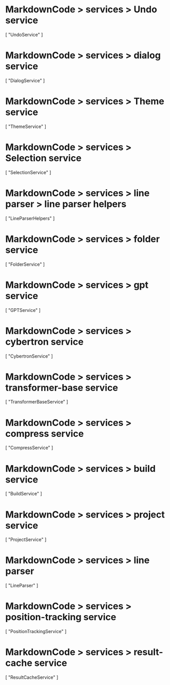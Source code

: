 # MarkdownCode > services > Undo service
[
    "UndoService"
]
# MarkdownCode > services > dialog service
[
    "DialogService"
]
# MarkdownCode > services > Theme service
[
    "ThemeService"
]
# MarkdownCode > services > Selection service
[
  "SelectionService"
]
# MarkdownCode > services > line parser > line parser helpers
[
  "LineParserHelpers"
]
# MarkdownCode > services > folder service
[
  "FolderService"
]
# MarkdownCode > services > gpt service
[
    "GPTService"
]
# MarkdownCode > services > cybertron service
[
    "CybertronService"
]
# MarkdownCode > services > transformer-base service
[
  "TransformerBaseService"
]
# MarkdownCode > services > compress service
[
  "CompressService"
]
# MarkdownCode > services > build service
[
  "BuildService"
]
# MarkdownCode > services > project service
[
  "ProjectService"
]
# MarkdownCode > services > line parser
[
  "LineParser"
]
# MarkdownCode > services > position-tracking service
[
  "PositionTrackingService"
]
# MarkdownCode > services > result-cache service
[
  "ResultCacheService"
]

